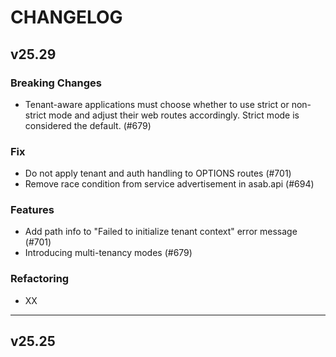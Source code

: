 # CHANGELOG

## v25.29

### Breaking Changes
- Tenant-aware applications must choose whether to use strict or non-strict mode and adjust their web routes accordingly.
  Strict mode is considered the default. (#679)

### Fix
- Do not apply tenant and auth handling to OPTIONS routes (#701)
- Remove race condition from service advertisement in asab.api (#694)

### Features
- Add path info to "Failed to initialize tenant context" error message (#701)
- Introducing multi-tenancy modes (#679)

### Refactoring
- XX

---


## v25.25
